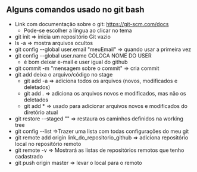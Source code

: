 ## Alguns comandos usado no git bash

- Link com documentação sobre o git: https://git-scm.com/docs
  - Pode-se escolher a língua ao clicar no tema
- git init => inicia um repositório Git vazio
- ls -a => mostra arquivos ocultos
- git config --global user.email "meuEmail" => quando usar a primeira vez
- git config --global user.name COLOCA NOME DO USER
  - é bom deixar e-mail e user igual do github
- git commit -m "mensagem sobre o commit" => cria commit
- git add deixa o arquivo/código no stage
  - git add -a => adiciona todos os arquivos (novos, modificados e deletados)
  - git add . => adiciona os arquivos novos e modificados, mas não os deletados
  - git add * => usado para adicionar arquivos novos e modificados do diretório atual
- git restore --staged "<nomeArquivo>" => restaura os caminhos definidos na working tree
- git config --list =>Trazer uma lista com todas configurações do meu git
- git remote add origin link_do_repositorio_github => adiciona repositório local no repositório remoto
- git remote -v => Mostrará as listas de repositórios remotos que tenho cadastrado
- git push origin master => levar o local para o remoto